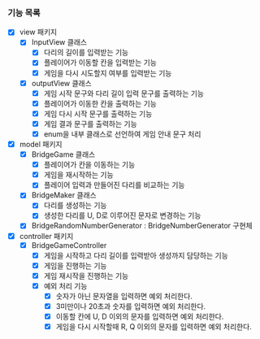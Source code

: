### 기능 목록

- [x] view 패키지
  - [x] InputView 클래스
    - [x] 다리의 길이를 입력받는 기능
    - [x] 플레이어가 이동할 칸을 입력받는 기능
    - [x] 게임을 다시 시도할지 여부를 입력받는 기능
  - [x] outputView 클래스
    - [x] 게임 시작 문구와 다리 길이 입력 문구를 출력하는 기능
    - [x] 플레이어가 이동한 칸을 출력하는 기능
    - [x] 게임 다시 시작 문구를 출력하는 기능
    - [x] 게임 결과 문구를 출력하는 기능
    - [x] enum을 내부 클래스로 선언하여 게임 안내 문구 처리
- [x] model 패키지
  - [x] BridgeGame 클래스
    - [x] 플레이어가 칸을 이동하는 기능
    - [x] 게임을 재시작하는 기능
    - [x] 플레이어 입력과 만들어진 다리를 비교하는 기능
  - [x] BridgeMaker 클래스
    - [x] 다리를 생성하는 기능
    - [x] 생성한 다리를 U, D로 이루어진 문자로 변경하는 기능
  - [x] BridgeRandomNumberGenerator : BridgeNumberGenerator 구현체
- [x] controller 패키지
  - [x] BridgeGameController
    - [x] 게임을 시작하고 다리 길이를 입력받아 생성까지 담당하는 기능
    - [x] 게임을 진행하는 기능
    - [x] 게임 재시작을 진행하는 기능
    - [x] 예외 처리 기능
      - [x] 숫자가 아닌 문자열을 입력하면 예외 처리한다.
      - [x] 3미만이나 20초과 숫자를 입력하면 예외 처리한다.
      - [x] 이동할 칸에 U, D 이외의 문자를 입력하면 예외 처리한다.
      - [x] 게임을 다시 시작할때 R, Q 이외의 문자를 입력하면 예외 처리한다.
